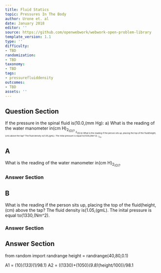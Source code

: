 ```yaml
---
title: Fluid Statics
topic: Pressures In The Body
author: Urone et. al
date: January 2018
editor: ''
source: https://github.com/openwebwork/webwork-open-problem-library
template_version: 1.1
type: ''
difficulty:
- TBD
randomization:
- TBD
taxonomy:
- TBD
tags:
- pressurefluiddensity
outcomes:
- TBD
assets: ''
---
```


## Question Section 

If the pressure in the spinal fluid is(10.0,(mm Hg):
a) What is the reading of the water manometer in(cm H)<sub>2<sub>(O)?
<sub>2<sub>(O) 
b) What is the reading if the person sits up, placing the top of the fluid(height,(cm) above the tap? The fluid density is(1.05,(gmL). The inital pressure is equal to(1330,(Nm^2). 
<sub>2<sub>(O)

## A
What is the reading of the water manometer in(cm H)<sub>2<sub>(O)?
### Answer Section
## B
What is the reading if the person sits up, placing the top of the fluid(height,(cm) above the tap? The fluid density is(1.05,(gmL). The inital pressure is equal to(1330,(Nm^2). 
### Answer Section


## Answer Section

from random import randrange
height = randrange(40,80,0.1)

A1 = (10)*(133)*(1/98.1) 
A2 = ((1330)+(1050)*(9.8)*(height/100))/98.1